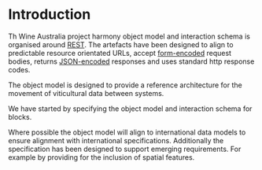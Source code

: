 # Introduction
Th Wine Australia project harmony object model and interaction schema is organised around [REST](http://en.wikipedia.org/wiki/Representational_State_Transfer). The artefacts have been designed to align to predictable resource orientated URLs, accept [form-encoded](https://en.wikipedia.org/wiki/POST_(HTTP)#Use_for_submitting_web_forms) request bodies, returns [JSON-encoded](http://www.json.org/) responses and uses standard http response codes.

The object model is designed to provide a reference architecture for the movement of viticultural data between systems.

We have started by specifying the object model and interaction schema for blocks.

Where possible the object model will align to international data models to ensure alignment with international specifications. Additionally the specification has been designed to support emerging requirements. For example by providing for the inclusion of spatial features.
